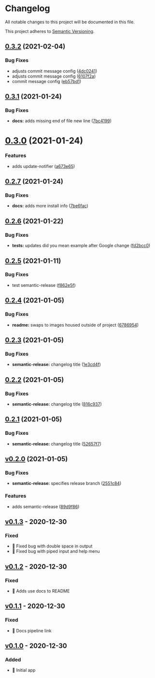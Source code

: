 # Changelog
All notable changes to this project will be documented in this file.

This project adheres to [Semantic Versioning](https://semver.org/spec/v2.0.0.html).

## [0.3.2](https://github.com/cujarrett/spellcheckme/compare/v0.3.1...v0.3.2) (2021-02-04)


### Bug Fixes

* adjusts commit message config ([4dc0241](https://github.com/cujarrett/spellcheckme/commit/4dc02415004354d130e3a3859dae18c6de461af6))
* adjusts commit message config ([6107f2a](https://github.com/cujarrett/spellcheckme/commit/6107f2a0b2f3a7fd0d05e742f121672ab5debbce))
* commit message config ([eb57bd1](https://github.com/cujarrett/spellcheckme/commit/eb57bd151e5d3173a21bb9ea957ede5b497df278))

## [0.3.1](https://github.com/cujarrett/spellcheckme/compare/v0.3.0...v0.3.1) (2021-01-24)


### Bug Fixes

* **docs:** adds missing end of file new line ([7bc4199](https://github.com/cujarrett/spellcheckme/commit/7bc4199de2007dd2c33655a31e5b2f85a17e39a0))

# [0.3.0](https://github.com/cujarrett/spellcheckme/compare/v0.2.7...v0.3.0) (2021-01-24)


### Features

* adds update-notifier ([a673e65](https://github.com/cujarrett/spellcheckme/commit/a673e65a4fe55ece1fc1bc7fed32ea478eb76825))

## [0.2.7](https://github.com/cujarrett/spellcheckme/compare/v0.2.6...v0.2.7) (2021-01-24)


### Bug Fixes

* **docs:** adds more install info ([7be6fac](https://github.com/cujarrett/spellcheckme/commit/7be6faceed219bfae6b3f84ff6fc2e9614b7b62d))

## [0.2.6](https://github.com/cujarrett/spellcheckme/compare/v0.2.5...v0.2.6) (2021-01-22)


### Bug Fixes

* **tests:** updates  did you mean example after Google change ([fd2bcc0](https://github.com/cujarrett/spellcheckme/commit/fd2bcc0b0c2af844c81374608cccede06b56610e))

## [0.2.5](https://github.com/cujarrett/spellcheckme/compare/v0.2.4...v0.2.5) (2021-01-11)


### Bug Fixes

* test semantic-release ([f862e5f](https://github.com/cujarrett/spellcheckme/commit/f862e5f271d58b63a7dda79c86802244ead7904d))

## [0.2.4](https://github.com/cujarrett/spellcheckme/compare/v0.2.3...v0.2.4) (2021-01-05)

### Bug Fixes

* **readme:** swaps to images housed outside of project ([6786954](https://github.com/cujarrett/spellcheckme/commit/6786954deee5f44160a917212156fca37e295f10))

## [0.2.3](https://github.com/cujarrett/spellcheckme/compare/v0.2.2...v0.2.3) (2021-01-05)


### Bug Fixes

* **semantic-release:** changelog title ([1e3cd4f](https://github.com/cujarrett/spellcheckme/commit/1e3cd4f49f04a125d77b2ce436bdd7fe74327af1))

## [0.2.2](https://github.com/cujarrett/spellcheckme/compare/v0.2.1...v0.2.2) (2021-01-05)

### Bug Fixes

* **semantic-release:** changelog title ([816c937](https://github.com/cujarrett/spellcheckme/commit/816c937a214e2dc5d75d06bcacd2a75edb7402ce))

## [0.2.1](https://github.com/cujarrett/spellcheckme/compare/v0.2.0...v0.2.1) (2021-01-05)

### Bug Fixes

* **semantic-release:** changelog title ([52657f7](https://github.com/cujarrett/spellcheckme/commit/52657f7ff785e7a3e702e721dccf22bf306505b2))

## [v0.2.0](https://github.com/cujarrett/spellcheckme/compare/v0.1.3...v0.2.0) (2021-01-05)

### Bug Fixes

* **semantic-release:** specifies release branch ([2551c84](https://github.com/cujarrett/spellcheckme/commit/2551c844ac83bf9e4008f09348dccf2d85b2c43b))

### Features

* adds semantic-release ([89d9f86](https://github.com/cujarrett/spellcheckme/commit/89d9f86f2ccd49c9fe41fdcd9e2e5387b7df0e9f))

## [v0.1.3] - 2020-12-30
### Fixed
- :bug: Fixed bug with double space in output
- :bug: Fixed bug with piped input and help menu

## [v0.1.2] - 2020-12-30
### Fixed
- :pencil: Adds use docs to README

## [v0.1.1] - 2020-12-30
### Fixed
- :bug: Docs pipeline link

## [v0.1.0] - 2020-12-30
### Added
- :tada: Initial app

[v0.1.3]: https://github.com/cujarrett/spellcheckme/compare/v0.1.2...v0.1.3
[v0.1.2]: https://github.com/cujarrett/spellcheckme/compare/v0.1.1...v0.1.2
[v0.1.1]: https://github.com/cujarrett/spellcheckme/compare/v0.1.0...v0.1.1
[v0.1.0]: https://github.com/cujarrett/spellcheckme/releases/tag/v0.1.0
